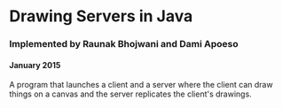 # Drawing Servers in Java
### Implemented by Raunak Bhojwani and Dami Apoeso
#### January 2015

A program that launches a client and a server where the client can draw things on a canvas and the server replicates the client's drawings.
